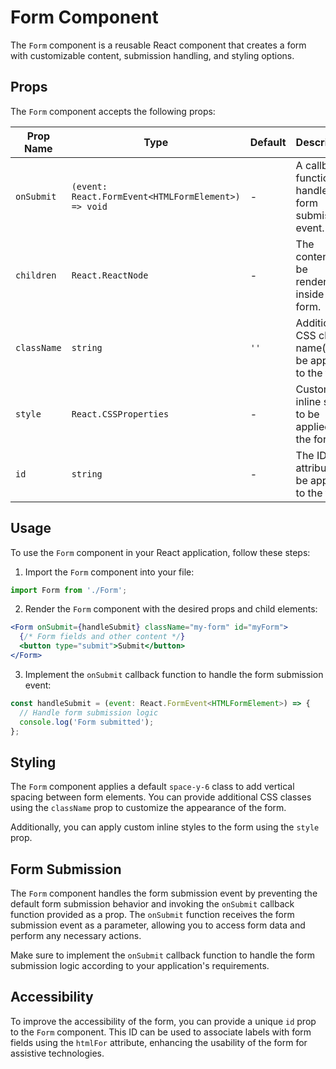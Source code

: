 # Form Component

The `Form` component is a reusable React component that creates a form with customizable content, submission handling, and styling options.

## Props

The `Form` component accepts the following props:

| Prop Name   | Type                                                 | Default | Description                                                    |
|-------------|------------------------------------------------------|---------|----------------------------------------------------------------|
| `onSubmit`  | `(event: React.FormEvent<HTMLFormElement>) => void` | -       | A callback function to handle the form submission event.       |
| `children`  | `React.ReactNode`                                    | -       | The content to be rendered inside the form.                    |
| `className` | `string`                                             | `''`    | Additional CSS class name(s) to be applied to the form.        |
| `style`     | `React.CSSProperties`                                | -       | Custom inline styles to be applied to the form.                |
| `id`        | `string`                                             | -       | The ID attribute to be applied to the form.                    |

## Usage

To use the `Form` component in your React application, follow these steps:

1. Import the `Form` component into your file:

```jsx
import Form from './Form';
```

2. Render the `Form` component with the desired props and child elements:

```jsx
<Form onSubmit={handleSubmit} className="my-form" id="myForm">
  {/* Form fields and other content */}
  <button type="submit">Submit</button>
</Form>
```

3. Implement the `onSubmit` callback function to handle the form submission event:

```jsx
const handleSubmit = (event: React.FormEvent<HTMLFormElement>) => {
  // Handle form submission logic
  console.log('Form submitted');
};
```

## Styling

The `Form` component applies a default `space-y-6` class to add vertical spacing between form elements. You can provide additional CSS classes using the `className` prop to customize the appearance of the form.

Additionally, you can apply custom inline styles to the form using the `style` prop.

## Form Submission

The `Form` component handles the form submission event by preventing the default form submission behavior and invoking the `onSubmit` callback function provided as a prop. The `onSubmit` function receives the form submission event as a parameter, allowing you to access form data and perform any necessary actions.

Make sure to implement the `onSubmit` callback function to handle the form submission logic according to your application's requirements.

## Accessibility

To improve the accessibility of the form, you can provide a unique `id` prop to the `Form` component. This ID can be used to associate labels with form fields using the `htmlFor` attribute, enhancing the usability of the form for assistive technologies.